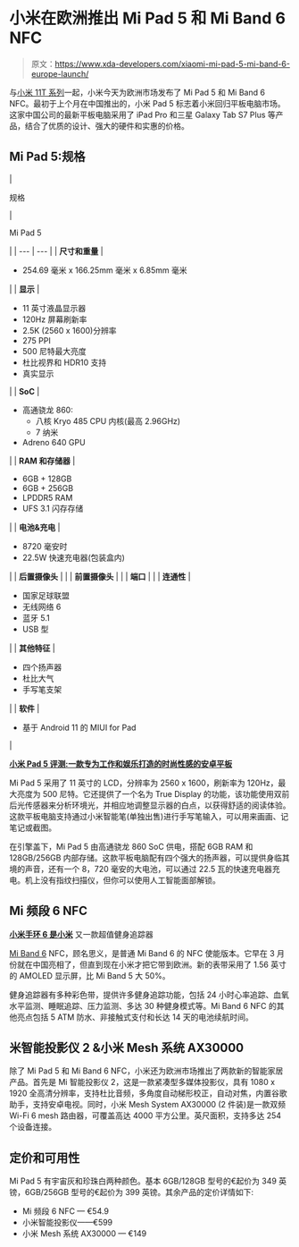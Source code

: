 # 小米在欧洲推出 Mi Pad 5 和 Mi Band 6 NFC

> 原文：<https://www.xda-developers.com/xiaomi-mi-pad-5-mi-band-6-europe-launch/>

与[小米 11T 系列](https://www.xda-developers.com/xiaomi-11t-pro-11t-xiaomi-11-lite-5g-ne-europe-launch/)一起，小米今天为欧洲市场发布了 Mi Pad 5 和 Mi Band 6 NFC。最初于上个月在中国推出的，小米 Pad 5 标志着小米回归平板电脑市场。这家中国公司的最新平板电脑采用了 iPad Pro 和三星 Galaxy Tab S7 Plus 等产品，结合了优质的设计、强大的硬件和实惠的价格。

## Mi Pad 5:规格

| 

规格

 | 

Mi Pad 5

 |
| --- | --- |
| **尺寸和重量** | 

*   254.69 毫米 x 166.25mm 毫米 x 6.85mm 毫米

 |
| **显示** | 

*   11 英寸液晶显示器
*   120Hz 屏幕刷新率
*   2.5K (2560 x 1600)分辨率
*   275 PPI
*   500 尼特最大亮度
*   杜比视界和 HDR10 支持
*   真实显示

 |
| **SoC** | 

*   高通骁龙 860:
    *   八核 Kryo 485 CPU 内核(最高 2.96GHz)
    *   7 纳米
*   Adreno 640 GPU

 |
| **RAM 和存储器** | 

*   6GB + 128GB
*   6GB + 256GB
*   LPDDR5 RAM
*   UFS 3.1 闪存存储

 |
| **电池&充电** | 

*   8720 毫安时
*   22.5W 快速充电器(包装盒内)

 |
| **后置摄像头** |  |
| **前置摄像头** |  |
| **端口** |  |
| **连通性** | 

*   国家足球联盟
*   无线网络 6
*   蓝牙 5.1
*   USB 型

 |
| **其他特征** | 

*   四个扬声器
*   杜比大气
*   手写笔支架

 |
| **软件** | 

*   基于 Android 11 的 MIUI for Pad

 |

**[小米 Pad 5 评测:一款专为工作和娱乐打造的时尚性感的安卓平板](https://www.xda-developers.com/xiaomi-pad-5-review/)**

Mi Pad 5 采用了 11 英寸的 LCD，分辨率为 2560 x 1600，刷新率为 120Hz，最大亮度为 500 尼特。它还提供了一个名为 True Display 的功能，该功能使用双前后光传感器来分析环境光，并相应地调整显示器的白点，以获得舒适的阅读体验。这款平板电脑支持通过小米智能笔(单独出售)进行手写笔输入，可以用来画画、记笔记或截图。

在引擎盖下，Mi Pad 5 由高通骁龙 860 SoC 供电，搭配 6GB RAM 和 128GB/256GB 内部存储。这款平板电脑配有四个强大的扬声器，可以提供身临其境的声音，还有一个 8，720 毫安的大电池，可以通过 22.5 瓦的快速充电器充电。机上没有指纹扫描仪，但你可以使用人工智能面部解锁。

## Mi 频段 6 NFC

**[小米手环 6 是小米](https://www.xda-developers.com/xiaomi-mi-band-6-review/)** 又一款超值健身追踪器

[Mi Band 6](https://www.xda-developers.com/xiaomi-mi-band-6/) NFC，顾名思义，是普通 Mi Band 6 的 NFC 使能版本。它早在 3 月份就在中国亮相了，但直到现在小米才把它带到欧洲。新的表带采用了 1.56 英寸的 AMOLED 显示屏，比 Mi Band 5 大 50%。

健身追踪器有多种彩色带，提供许多健身追踪功能，包括 24 小时心率追踪、血氧水平监测、睡眠追踪、压力监测、多达 30 种健身模式等。Mi Band 6 NFC 的其他亮点包括 5 ATM 防水、非接触式支付和长达 14 天的电池续航时间。

## 米智能投影仪 2 &小米 Mesh 系统 AX30000

除了 Mi Pad 5 和 Mi Band 6 NFC，小米还为欧洲市场推出了两款新的智能家居产品。首先是 Mi 智能投影仪 2，这是一款紧凑型多媒体投影仪，具有 1080 x 1920 全高清分辨率，支持杜比音频，多角度自动梯形校正，自动对焦，内置谷歌助手，支持安卓电视。同时，小米 Mesh System AX30000 (2 件装)是一款双频 Wi-Fi 6 mesh 路由器，可覆盖高达 4000 平方公里。英尺面积，支持多达 254 个设备连接。

## 定价和可用性

Mi Pad 5 有宇宙灰和珍珠白两种颜色。基本 6GB/128GB 型号的€起价为 349 英镑，6GB/256GB 型号的€起价为 399 英镑。其余产品的定价详情如下:

*   Mi 频段 6 NFC — €54.9
*   小米智能投影仪——€599
*   小米 Mesh 系统 AX30000 — €149